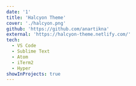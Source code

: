 ```yaml
---
date: '1'
title: 'Halcyon Theme'
cover: './halcyon.png'
github: 'https://github.com/anartikna'
external: 'https://halcyon-theme.netlify.com/'
tech:
  - VS Code
  - Sublime Text
  - Atom
  - iTerm2
  - Hyper
showInProjects: true
---
```



